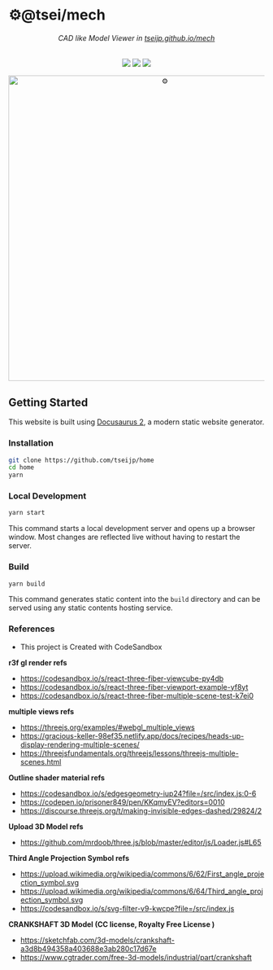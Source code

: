 # ⚙@tsei/mech

<div align="center">

###### CAD like Model Viewer in [tseijp.github.io/mech](https://tseijp.github.io/mech/)
[![][status-img]][status]
[![][code-quality-img]][code-quality]
[![][license-img]][license]

  <a href="https://tseijp.github.io/mech/">
    <img src="https://i.imgur.com/zZOZQKZ.gif" width="600" alt="⚙" />
  </a>
</div>


## Getting Started

This website is built using [Docusaurus 2](https://docusaurus.io/),
a modern static website generator.

### Installation

```bash
git clone https://github.com/tseijp/home
cd home
yarn
```

### Local Development

```bash
yarn start
```

This command starts a local development server and opens up a browser window.
Most changes are reflected live without having to restart the server.

### Build

```bash
yarn build
```

This command generates static content into the `build` directory
and can be served using any static contents hosting service.


### References

- This project is Created with CodeSandbox

__r3f gl render refs__

  - https://codesandbox.io/s/react-three-fiber-viewcube-py4db
  - https://codesandbox.io/s/react-three-fiber-viewport-example-yf8yt
  - https://codesandbox.io/s/react-three-fiber-multiple-scene-test-k7ei0

__multiple views refs__

  - https://threejs.org/examples/#webgl_multiple_views
  - https://gracious-keller-98ef35.netlify.app/docs/recipes/heads-up-display-rendering-multiple-scenes/
  - https://threejsfundamentals.org/threejs/lessons/threejs-multiple-scenes.html

__Outline shader material refs__
  - https://codesandbox.io/s/edgesgeometry-iup24?file=/src/index.js:0-6
  - https://codepen.io/prisoner849/pen/KKqmyEV?editors=0010
  - https://discourse.threejs.org/t/making-invisible-edges-dashed/29824/2

__Upload 3D Model refs__
  - https://github.com/mrdoob/three.js/blob/master/editor/js/Loader.js#L65

__Third Angle Projection Symbol refs__
  - https://upload.wikimedia.org/wikipedia/commons/6/62/First_angle_projection_symbol.svg
  - https://upload.wikimedia.org/wikipedia/commons/6/64/Third_angle_projection_symbol.svg
  - https://codesandbox.io/s/svg-filter-v9-kwcpe?file=/src/index.js

__CRANKSHAFT 3D Model (CC license, Royalty Free License
)__
  - https://sketchfab.com/3d-models/crankshaft-a3d8b494358a403688e3ab280c17d67e
  - https://www.cgtrader.com/free-3d-models/industrial/part/crankshaft

[status]: https://github.com/tseijp/mech/actions
[code-quality]: https://www.codefactor.io/repository/github/tseijp/mech
[license]: https://github.com/tseijp/mech

[status-img]: https://img.shields.io/badge/build-passing-red?style=flat&colorA=000&colorB=000
[code-quality-img]: https://img.shields.io/codefactor/grade/github/tseijp/mech?style=flat&colorA=000&colorB=000
[license-img]: https://img.shields.io/badge/license-MIT-black?style=flat&colorA=000&colorB=000
